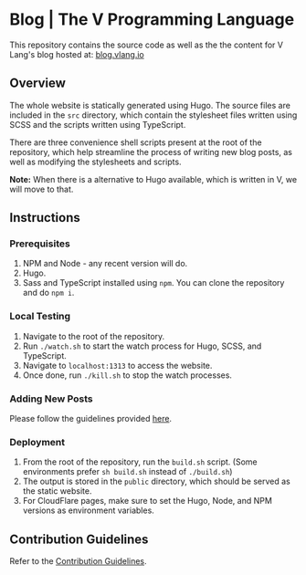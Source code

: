 # Blog | The V Programming Language

This repository contains the source code as well as the the content for
V Lang's blog hosted at: [blog.vlang.io](https://blog.vlang.io/)

## Overview

The whole website is statically generated using Hugo. The source files are
included in the `src` directory, which contain the stylesheet files written
using SCSS and the scripts written using TypeScript.

There are three convenience shell scripts present at the root of the
repository, which help streamline the process of writing new blog posts,
as well as modifying the stylesheets and scripts.

**Note:** When there is a alternative to Hugo available, which is written in
V, we will move to that.

## Instructions

### Prerequisites

1. NPM and Node - any recent version will do.
2. Hugo.
3. Sass and TypeScript installed using `npm`. You can clone the repository
   and do `npm i`.

### Local Testing

1. Navigate to the root of the repository.
2. Run `./watch.sh` to start the watch process for Hugo, SCSS, and TypeScript.
3. Navigate to `localhost:1313` to access the website.
4. Once done, run `./kill.sh` to stop the watch processes.

### Adding New Posts

Please follow the guidelines provided
[here](https://github.com/vlang/vlang-blog/blob/main/docs/new-post-instructions.md).

### Deployment

1. From the root of the repository, run the `build.sh` script.
   (Some environments prefer `sh build.sh` instead of `./build.sh`)
2. The output is stored in the `public` directory, which should be served
   as the static website.
3. For CloudFlare pages, make sure to set the Hugo, Node, and NPM versions
   as environment variables.

## Contribution Guidelines

Refer to the [Contribution Guidelines](CONTRIBUTING.md).
